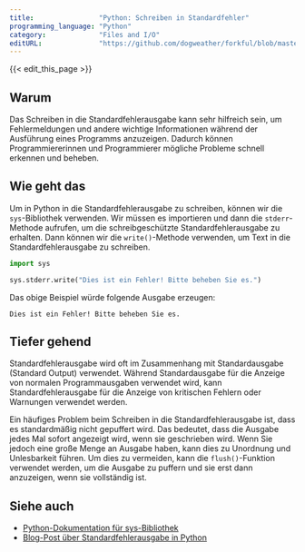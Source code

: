 ```yaml
---
title:                "Python: Schreiben in Standardfehler"
programming_language: "Python"
category:             "Files and I/O"
editURL:              "https://github.com/dogweather/forkful/blob/master/content/de/python/writing-to-standard-error.md"
---
```


{{< edit_this_page >}}

## Warum

Das Schreiben in die Standardfehlerausgabe kann sehr hilfreich sein, um Fehlermeldungen und andere wichtige Informationen während der Ausführung eines Programms anzuzeigen. Dadurch können Programmiererinnen und Programmierer mögliche Probleme schnell erkennen und beheben.

## Wie geht das

Um in Python in die Standardfehlerausgabe zu schreiben, können wir die `sys`-Bibliothek verwenden. Wir müssen es importieren und dann die `stderr`-Methode aufrufen, um die schreibgeschützte Standardfehlerausgabe zu erhalten. Dann können wir die `write()`-Methode verwenden, um Text in die Standardfehlerausgabe zu schreiben.

```Python
import sys

sys.stderr.write("Dies ist ein Fehler! Bitte beheben Sie es.")
```

Das obige Beispiel würde folgende Ausgabe erzeugen:

```
Dies ist ein Fehler! Bitte beheben Sie es.
```

## Tiefer gehend

Standardfehlerausgabe wird oft im Zusammenhang mit Standardausgabe (Standard Output) verwendet. Während Standardausgabe für die Anzeige von normalen Programmausgaben verwendet wird, kann Standardfehlerausgabe für die Anzeige von kritischen Fehlern oder Warnungen verwendet werden.

Ein häufiges Problem beim Schreiben in die Standardfehlerausgabe ist, dass es standardmäßig nicht gepuffert wird. Das bedeutet, dass die Ausgabe jedes Mal sofort angezeigt wird, wenn sie geschrieben wird. Wenn Sie jedoch eine große Menge an Ausgabe haben, kann dies zu Unordnung und Unlesbarkeit führen. Um dies zu vermeiden, kann die `flush()`-Funktion verwendet werden, um die Ausgabe zu puffern und sie erst dann anzuzeigen, wenn sie vollständig ist.

## Siehe auch

- [Python-Dokumentation für sys-Bibliothek](https://docs.python.org/3/library/sys.html)
- [Blog-Post über Standardfehlerausgabe in Python](https://realpython.com/python-logging-source-code/#the-standard-error-stream)